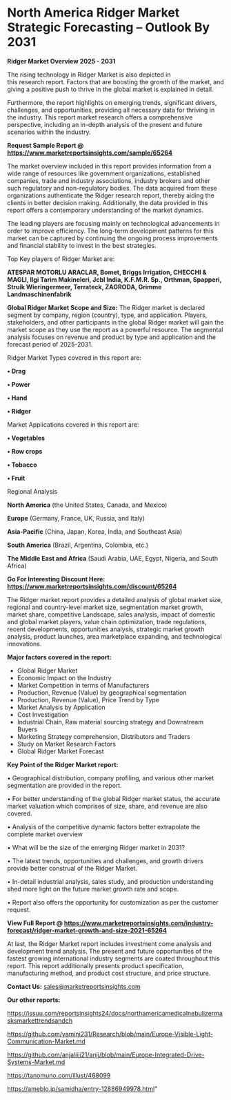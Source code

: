 # North America Ridger Market Strategic Forecasting – Outlook By 2031

<Strong> Ridger Market Overview 2025 - 2031</strong>

The rising technology in Ridger Market is also depicted in this research report. Factors that are boosting the growth of the market, and giving a positive push to thrive in the global market is explained in detail.

Furthermore, the report highlights on emerging trends, significant drivers, challenges, and opportunities, providing all necessary data for thriving in the industry. This report market research offers a comprehensive perspective, including an in-depth analysis of the present and future scenarios within the industry.

<strong>Request Sample Report @ <a href=https://www.marketreportsinsights.com/sample/65264>https://www.marketreportsinsights.com/sample/65264</a></strong>

The market overview included in this report provides information from a wide range of resources like government organizations, established companies, trade and industry associations, industry brokers and other such regulatory and non-regulatory bodies. The data acquired from these organizations authenticate the Ridger research report, thereby aiding the clients in better decision making. Additionally, the data provided in this report offers a contemporary understanding of the market dynamics.

The leading players are focusing mainly on technological advancements in order to improve efficiency. The long-term development patterns for this market can be captured by continuing the ongoing process improvements and financial stability to invest in the best strategies.

Top Key players of Ridger Market are:

<strong>ATESPAR MOTORLU ARACLAR, Bomet, Briggs Irrigation, CHECCHI & MAGLI, Ilgi Tarim Makineleri, Jcbl India, K.F.M.R. Sp., Orthman, Spapperi, Struik Wieringermeer, Terrateck, ZAGRODA, Grimme Landmaschinenfabrik</strong>

<strong><b>Global Ridger Market Scope and Size:</b></strong>
The Ridger market is declared segment by company, region (country), type, and application. Players, stakeholders, and other participants in the global Ridger market will gain the market scope as they use the report as a powerful resource. The segmental analysis focuses on revenue and product by type and application and the forecast period of 2025-2031.

Ridger Market Types covered in this report are:

<strong>• Drag

• Power

• Hand

• Ridger</strong>

Market Applications covered in this report are:

<strong>• Vegetables

• Row crops

• Tobacco

• Fruit</strong> 

Regional Analysis

<strong>North America</strong> (the United States, Canada, and Mexico)

<strong>Europe</strong> (Germany, France, UK, Russia, and Italy)

<strong>Asia-Pacific</strong> (China, Japan, Korea, India, and Southeast Asia)

<strong>South America</strong> (Brazil, Argentina, Colombia, etc.)

<strong>The Middle East and Africa</strong> (Saudi Arabia, UAE, Egypt, Nigeria, and South Africa)

<strong>Go For Interesting Discount Here: <a href=https://www.marketreportsinsights.com/discount/65264>https://www.marketreportsinsights.com/discount/65264</a></strong>

The Ridger market report provides a detailed analysis of global market size, regional and country-level market size, segmentation market growth, market share, competitive Landscape, sales analysis, impact of domestic and global market players, value chain optimization, trade regulations, recent developments, opportunities analysis, strategic market growth analysis, product launches, area marketplace expanding, and technological innovations.

<strong><b>Major factors covered in the report:</b></strong>
<ul>
  <li>Global Ridger Market </li>
  <li>Economic Impact on the Industry</li>
  <li>Market Competition in terms of Manufacturers</li>
  <li>Production, Revenue (Value) by geographical segmentation</li>
  <li>Production, Revenue (Value), Price Trend by Type</li>
  <li>Market Analysis by Application</li>
  <li>Cost Investigation</li>
  <li>Industrial Chain, Raw material sourcing strategy and Downstream Buyers</li>
  <li>Marketing Strategy comprehension, Distributors and Traders</li>
  <li>Study on Market Research Factors</li>
  <li>Global Ridger Market Forecast</li>
</ul>

<strong><b>Key Point of the Ridger Market report:</b></strong>

• Geographical distribution, company profiling, and various other market segmentation are provided in the report.

• For better understanding of the global Ridger market status, the accurate market valuation which comprises of size, share, and revenue are also covered.

• Analysis of the competitive dynamic factors better extrapolate the complete market overview

• What will be the size of the emerging Ridger market in 2031?

• The latest trends, opportunities and challenges, and growth drivers provide better construal of the Ridger Market.

• In-detail industrial analysis, sales study, and production understanding shed more light on the future market growth rate and scope.

• Report also offers the opportunity for customization as per the customer request.

<strong><b>View Full Report @ <a href=https://www.marketreportsinsights.com/industry-forecast/ridger-market-growth-and-size-2021-65264>https://www.marketreportsinsights.com/industry-forecast/ridger-market-growth-and-size-2021-65264</a></b></strong>


At last, the Ridger Market report includes investment come analysis and development trend analysis. The present and future opportunities of the fastest growing international industry segments are coated throughout this report. This report additionally presents product specification, manufacturing method, and product cost structure, and price structure.

<strong>Contact Us:</strong>
sales@marketreportsinsights.com

<strong>Our other reports:</strong>

<a href=https://issuu.com/reportsinsights24/docs/northamericamedicalnebulizermasksmarkettrendsandch>https://issuu.com/reportsinsights24/docs/northamericamedicalnebulizermasksmarkettrendsandch</a>

<a href=https://github.com/yamini231/Research/blob/main/Europe-Visible-Light-Communication-Market.md>https://github.com/yamini231/Research/blob/main/Europe-Visible-Light-Communication-Market.md</a>

<a href=https://github.com/anjaliiii21/anjj/blob/main/Europe-Integrated-Drive-Systems-Market.md>https://github.com/anjaliiii21/anjj/blob/main/Europe-Integrated-Drive-Systems-Market.md</a>

<a href=https://tanomuno.com/illust/468099>https://tanomuno.com/illust/468099</a>

<a href=https://ameblo.jp/samidha/entry-12886949978.html>https://ameblo.jp/samidha/entry-12886949978.html</a>"
